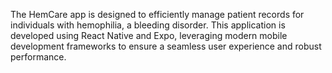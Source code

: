 The HemCare app is designed to efficiently manage patient records for individuals with hemophilia, a bleeding disorder. This application is developed using React Native and Expo, leveraging modern mobile development frameworks to ensure a seamless user experience and robust performance.
